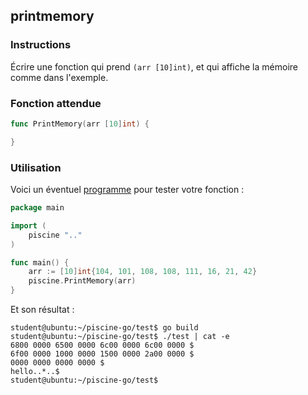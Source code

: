 ## printmemory

### Instructions

Écrire une fonction qui prend `(arr [10]int)`, et qui affiche la mémoire comme dans l'exemple.

### Fonction attendue

```go
func PrintMemory(arr [10]int) {

}
```

### Utilisation

Voici un éventuel [programme](TODO-LINK) pour tester votre fonction :

```go
package main

import (
	piscine ".."
)

func main() {
	arr := [10]int{104, 101, 108, 108, 111, 16, 21, 42}
	piscine.PrintMemory(arr)
}
```

Et son résultat :

```console
student@ubuntu:~/piscine-go/test$ go build
student@ubuntu:~/piscine-go/test$ ./test | cat -e
6800 0000 6500 0000 6c00 0000 6c00 0000 $
6f00 0000 1000 0000 1500 0000 2a00 0000 $
0000 0000 0000 0000 $
hello..*..$
student@ubuntu:~/piscine-go/test$
```
